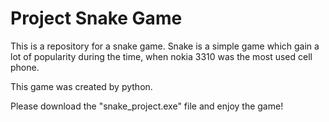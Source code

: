 # Project Snake Game
This is a repository for a snake game. Snake is a simple game which gain a lot of popularity during the time, when nokia 3310 was the most used cell phone.

This game was created by python.

Please download the "snake_project.exe" file and enjoy the game!
